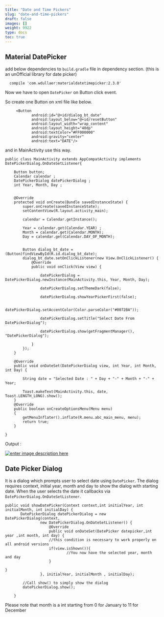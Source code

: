 ```yaml
---
title: "Date and Time Pickers"
slug: "date-and-time-pickers"
draft: false
images: []
weight: 9922
type: docs
toc: true
---
```


## Material DatePicker
add below dependencies to `build.gradle` file in dependency section. (this is an unOfficial library for date picker)

      compile 'com.wdullaer:materialdatetimepicker:2.3.0'

Now we have to open `DatePicker` on Button click event.

So create one Button on xml file like below.

         <Button
                android:id="@+id/dialog_bt_date"
                android:layout_below="@+id/resetButton"
                android:layout_width="wrap_content"
                android:layout_height="40dp"
                android:textColor="#FF000000"
                android:gravity="center"
                android:text="DATE"/>

and in MainActivity use this way.

    public class MainActivity extends AppCompatActivity implements DatePickerDialog.OnDateSetListener{
    
        Button button;
        Calendar calendar ;
        DatePickerDialog datePickerDialog ;
        int Year, Month, Day ;
    
    
        @Override
        protected void onCreate(Bundle savedInstanceState) {
            super.onCreate(savedInstanceState);
            setContentView(R.layout.activity_main);
    
            calendar = Calendar.getInstance();
    
            Year = calendar.get(Calendar.YEAR) ;
            Month = calendar.get(Calendar.MONTH);
            Day = calendar.get(Calendar.DAY_OF_MONTH);
    
    
            Button dialog_bt_date = (Button)findViewById(R.id.dialog_bt_date);
            dialog_bt_date.setOnClickListener(new View.OnClickListener() {
                @Override
                public void onClick(View view) {
    
                    datePickerDialog = DatePickerDialog.newInstance(MainActivity.this, Year, Month, Day);
    
                    datePickerDialog.setThemeDark(false);
    
                    datePickerDialog.showYearPickerFirst(false);
    
                    datePickerDialog.setAccentColor(Color.parseColor("#0072BA"));
    
                    datePickerDialog.setTitle("Select Date From DatePickerDialog");
    
                    datePickerDialog.show(getFragmentManager(), "DatePickerDialog");
    
                }
            });
        }
    
        @Override
        public void onDateSet(DatePickerDialog view, int Year, int Month, int Day) {
    
            String date = "Selected Date : " + Day + "-" + Month + "-" + Year;
    
            Toast.makeText(MainActivity.this, date, Toast.LENGTH_LONG).show();
        }
        @Override
        public boolean onCreateOptionsMenu(Menu menu)
        {
            getMenuInflater().inflate(R.menu.abc_main_menu, menu);
            return true;
        }
    
    }

Output :

[![enter image description here][1]][1]


  [1]: http://i.stack.imgur.com/N5p0D.png

## Date Picker Dialog
It is a dialog which prompts user to select date using `DatePicker`. The dialog requires context, initial year, month and day to show the dialog with starting date.  When the user selects the date it callbacks via `DatePickerDialog.OnDateSetListener`.

    public void showDatePicker(Context context,int initialYear, int initialMonth, int initialDay) {
           DatePickerDialog datePickerDialog = new DatePickerDialog(context,
                    new DatePickerDialog.OnDateSetListener() {
                        @Override
                        public void onDateSet(DatePicker datepicker,int year ,int month, int day) {
                        //this condition is necessary to work properly on all android versions
                        if(view.isShown()){
                                //You now have the selected year, month and day
                        } 

    }
                    }, initialYear, initialMonth , initialDay);

            //Call show() to simply show the dialog
            datePickerDialog.show();
    
        }

Please note that month is a int starting from 0 for January to 11 for December

